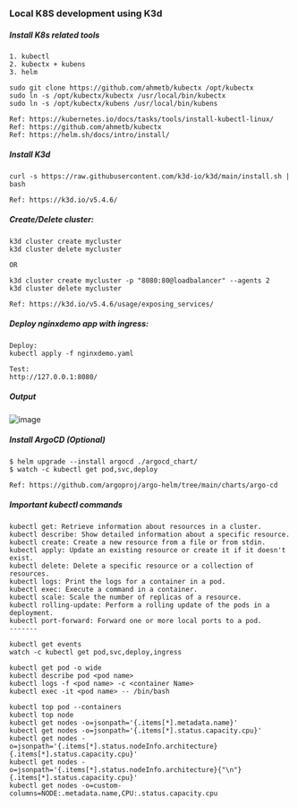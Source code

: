 ### Local K8S development using K3d

##### Install K8s related tools
```
1. kubectl  
2. kubectx + kubens
3. helm

sudo git clone https://github.com/ahmetb/kubectx /opt/kubectx
sudo ln -s /opt/kubectx/kubectx /usr/local/bin/kubectx
sudo ln -s /opt/kubectx/kubens /usr/local/bin/kubens

Ref: https://kubernetes.io/docs/tasks/tools/install-kubectl-linux/
Ref: https://github.com/ahmetb/kubectx
Ref: https://helm.sh/docs/intro/install/
```
##### Install K3d
```
curl -s https://raw.githubusercontent.com/k3d-io/k3d/main/install.sh | bash

Ref: https://k3d.io/v5.4.6/
```
##### Create/Delete cluster:
```
k3d cluster create mycluster
k3d cluster delete mycluster

OR

k3d cluster create mycluster -p "8080:80@loadbalancer" --agents 2
k3d cluster delete mycluster

Ref: https://k3d.io/v5.4.6/usage/exposing_services/
```
##### Deploy nginxdemo app with ingress:
```
Deploy:
kubectl apply -f nginxdemo.yaml

Test:
http://127.0.0.1:8080/
```
##### Output
![image](https://user-images.githubusercontent.com/23621486/211861480-e49395a2-65cb-4f5d-bb4b-61526979552c.png)

##### Install ArgoCD (Optional)
```
$ helm upgrade --install argocd ./argocd_chart/
$ watch -c kubectl get pod,svc,deploy

Ref: https://github.com/argoproj/argo-helm/tree/main/charts/argo-cd
```
##### Important kubectl commands
```
kubectl get: Retrieve information about resources in a cluster.
kubectl describe: Show detailed information about a specific resource.
kubectl create: Create a new resource from a file or from stdin.
kubectl apply: Update an existing resource or create it if it doesn't exist.
kubectl delete: Delete a specific resource or a collection of resources.
kubectl logs: Print the logs for a container in a pod.
kubectl exec: Execute a command in a container.
kubectl scale: Scale the number of replicas of a resource.
kubectl rolling-update: Perform a rolling update of the pods in a deployment.
kubectl port-forward: Forward one or more local ports to a pod.
-------

kubectl get events
watch -c kubectl get pod,svc,deploy,ingress

kubectl get pod -o wide
kubectl describe pod <pod name>
kubectl logs -f <pod name> -c <container Name>
kubectl exec -it <pod name> -- /bin/bash

kubectl top pod --containers
kubectl top node
kubectl get nodes -o=jsonpath='{.items[*].metadata.name}'
kubectl get nodes -o=jsonpath='{.items[*].status.capacity.cpu}'
kubectl get nodes -o=jsonpath='{.items[*].status.nodeInfo.architecture}{.items[*].status.capacity.cpu}'
kubectl get nodes -o=jsonpath='{.items[*].status.nodeInfo.architecture}{"\n"}{.items[*].status.capacity.cpu}'
kubectl get nodes -o=custom-columns=NODE:.metadata.name,CPU:.status.capacity.cpu 
```
